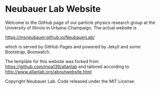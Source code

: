 # Neubauer Lab Website

Welcome to the GitHub page of our particle physics research group at the University of Illinois in Urbana-Champaign. The actual website is

https://msneubauer.github.io/NeubauerLab/

which is served by GitHub Pages and powered by Jekyll and some Bootstrap, Bootwatch.

The template for this website was forked from https://github.com/mpa139/allanlab and tailored according to http://www.allanlab.org/aboutwebsite.html

Copyright Neubauer Lab. Code released under the MIT License.
